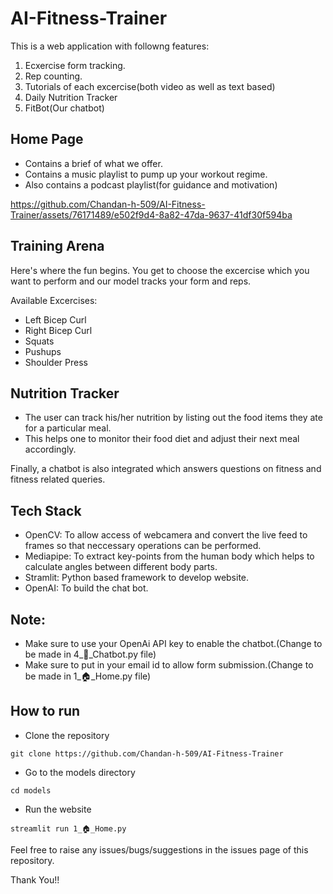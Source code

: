 # AI-Fitness-Trainer
This is a web application with followng features:
1. Ecxercise form tracking.
2. Rep counting.
3. Tutorials of each excercise(both video as well as text based)
4. Daily Nutrition Tracker
5. FitBot(Our chatbot)


## Home Page
- Contains a brief of what we offer.
- Contains a music playlist to pump up your workout regime.
- Also contains a podcast playlist(for guidance and motivation)
  
https://github.com/Chandan-h-509/AI-Fitness-Trainer/assets/76171489/e502f9d4-8a82-47da-9637-41df30f594ba

## Training Arena
Here's where the fun begins. You get to choose the excercise which you want to perform and our model tracks your form and reps.

Available Excercises:
- Left Bicep Curl
- Right Bicep Curl
- Squats
- Pushups
- Shoulder Press
  

## Nutrition Tracker
- The user can track his/her nutrition by listing out the food items they ate for a particular meal.
- This helps one to monitor their food diet and adjust their next meal accordingly.


Finally, a chatbot is also integrated which answers questions on fitness and fitness related queries.

## Tech Stack
- OpenCV: To allow access of webcamera and convert the live feed to frames so that neccessary operations can be performed.
- Mediapipe: To extract key-points from the human body which helps to calculate angles between different body parts.
- Stramlit: Python based framework to develop website.
- OpenAI: To build the chat bot.

## Note:
- Make sure to use your OpenAi API key to enable the chatbot.(Change to be made in 4_🤖_Chatbot.py file)
- Make sure to put in your email id to allow form submission.(Change to be made in 1_🏠_Home.py file)

## How to run
- Clone the repository
```
git clone https://github.com/Chandan-h-509/AI-Fitness-Trainer
```
- Go to the models directory
```
cd models
```
- Run the website
```
streamlit run 1_🏠_Home.py
```
Feel free to raise any issues/bugs/suggestions in the issues page of this repository.

Thank You!!
